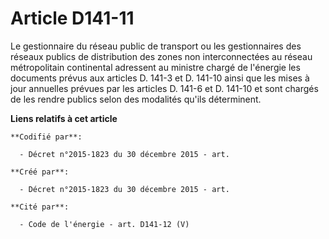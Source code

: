 # Article D141-11

Le gestionnaire du réseau public de transport ou les gestionnaires des réseaux publics de distribution des zones non
interconnectées au réseau métropolitain continental adressent au ministre chargé de l'énergie les documents prévus aux
articles D. 141-3 et D. 141-10 ainsi que les mises à jour annuelles prévues par les articles D. 141-6 et D. 141-10 et sont
chargés de les rendre publics selon des modalités qu'ils déterminent.

**Liens relatifs à cet article**

	**Codifié par**:

	  - Décret n°2015-1823 du 30 décembre 2015 - art.

	**Créé par**:

	  - Décret n°2015-1823 du 30 décembre 2015 - art.

	**Cité par**:

	  - Code de l'énergie - art. D141-12 (V)
